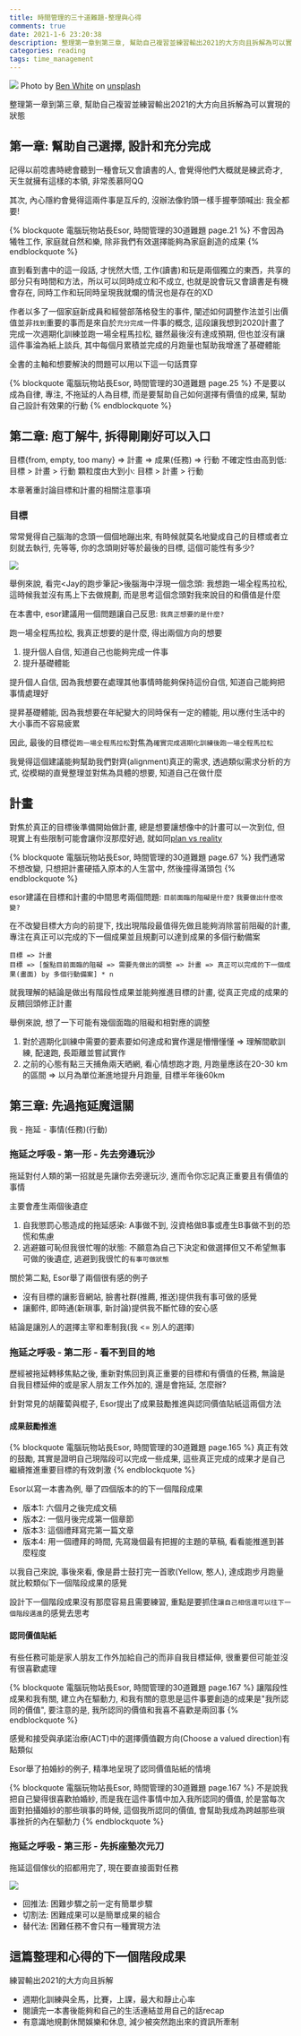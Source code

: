 ```yaml
---
title: 時間管理的三十道難題-整理與心得 
comments: true
date: 2021-1-6 23:20:38
description: 整理第一章到第三章, 幫助自己複習並練習輸出2021的大方向且拆解為可以實現的狀態
categories: reading
tags: time_management
---
```


![](https://images.unsplash.com/photo-1485881697404-78678dbc4639)
Photo by [Ben White](https://unsplash.com/@benwhitephotography) on [unsplash](https://unsplash.com/photos/xqjMjaGGhmw)

整理第一章到第三章, 幫助自己複習並練習輸出2021的大方向且拆解為可以實現的狀態


## 第一章: 幫助自己選擇, 設計和充分完成
記得以前唸書時總會聽到一種會玩又會讀書的人, 會覺得他們大概就是練武奇才, 天生就擁有這樣的本領, 非常羨慕阿QQ

其次, 內心隱約會覺得這兩件事是互斥的, 沒辦法像豹頭一樣手握拳頭喊出: 我全都要!

{% blockquote 電腦玩物站長Esor, 時間管理的30道難題 page.21 %}
不會因為犧牲工作, 家庭就自然和樂, 除非我們有效選擇能夠為家庭創造的成果
{% endblockquote %}

直到看到書中的這一段話, 才恍然大悟, 工作(讀書)和玩是兩個獨立的東西，共享的部分只有時間和方法，所以可以同時成立和不成立, 也就是說會玩又會讀書是有機會存在, 同時工作和玩同時呈現我就爛的情況也是存在的XD

作者以多了一個家庭新成員和經營部落格發生的事件, 闡述如何調整作法並引出價值並非`找到`重要的事而是來自於`充分完成`一件事的概念, 這段讓我想到2020計畫了完成一次週期化訓練並跑一場全程馬拉松, 雖然最後沒有達成預期, 但也並沒有讓這件事淪為紙上談兵, 其中每個月累積並完成的月跑量也幫助我增進了基礎體能

全書的主軸和想要解決的問題可以用以下這一句話貫穿

{% blockquote 電腦玩物站長Esor, 時間管理的30道難題 page.25 %}
不是要以成為自律, 專注, 不拖延的人為目標, 而是要幫助自己如何選擇有價值的成果, 幫助自己設計有效果的行動
{% endblockquote %}

## 第二章: 庖丁解牛, 拆得剛剛好可以入口

目標{from, empty, too many} => 計畫 => 成果(任務) => 行動
不確定性由高到低: 目標 > 計畫 > 行動
顆粒度由大到小: 目標 > 計畫 > 行動

本章著重討論目標和計畫的相關注意事項

### 目標
常常覺得自己腦海的念頭一個個地蹦出來, 有時候就莫名地變成自己的目標或者立刻就去執行, 先等等, 你的念頭剛好等於最後的目標, 這個可能性有多少?

![](wait_for_it.png)

舉例來說, 看完<Jay的跑步筆記>後腦海中浮現一個念頭: 我想跑一場全程馬拉松, 這時候我並沒有馬上下去做規劃, 而是思考這個念頭對我來說目的和價值是什麼

在本書中, esor建議用一個問題讓自己反思: `我真正想要的是什麼?`

跑一場全程馬拉松, 我真正想要的是什麼, 得出兩個方向的想要

1. 提升個人自信, 知道自己也能夠完成一件事
2. 提升基礎體能

提升個人自信, 因為我想要在處理其他事情時能夠保持這份自信, 知道自己能夠把事情處理好

提昇基礎體能, 因為我想要在年紀變大的同時保有一定的體能, 用以應付生活中的大小事而不容易疲累

因此, 最後的目標從`跑一場全程馬拉松`對焦為`確實完成週期化訓練後跑一場全程馬拉松`

我覺得這個建議能夠幫助我們對齊(alignment)真正的需求, 透過類似需求分析的方式, 從模糊的直覺整理並對焦為具體的想要, 知道自己在做什麼


## 計畫
對焦於真正的目標後準備開始做計畫, 總是想要讓想像中的計畫可以一次到位, 但現實上有些限制可能會讓你沒那麼好過, 就如同[plan vs reality](https://www.google.com/search?q=plan+vs+reality)

{% blockquote 電腦玩物站長Esor, 時間管理的30道難題 page.67 %}
我們通常不想改變, 只想把計畫硬插入原本的人生當中, 然後撞得滿頭包
{% endblockquote %}

esor建議在目標和計畫的中間思考兩個問題: `目前面臨的阻礙是什麼?` `我要做出什麼改變?`

在不改變目標大方向的前提下, 找出現階段最值得先做且能夠消除當前阻礙的計畫, 專注在真正可以完成的下一個成果並且規劃可以達到成果的多個行動備案

```
目標 => 計畫
目標 => [盤點目前面臨的阻礙 => 需要先做出的調整 => 計畫 => 真正可以完成的下一個成果(畫面) by 多個行動備案] * n
```
就我理解的結論是做出有階段性成果並能夠推進目標的計畫, 從真正完成的成果的反饋回頭修正計畫

舉例來說, 想了一下可能有幾個面臨的阻礙和相對應的調整

1. 對於週期化訓練中需要的要素要如何達成和實作還是懵懵懂懂 => 理解間歇訓練, 配速跑, 長距離並嘗試實作
2. 之前的心態有點三天捕魚兩天晒網, 看心情想跑才跑, 月跑量應該在20-30 km的區間 => 以月為單位漸進地提升月跑量, 目標半年後60km


## 第三章: 先過拖延魔這關

我 - 拖延 - 事情(任務)(行動)

### 拖延之呼吸 - 第一形 - 先去旁邊玩沙

拖延對付人類的第一招就是先讓你去旁邊玩沙, 進而令你忘記真正重要且有價值的事情

主要會產生兩個後遺症
1. 自我懲罰心態造成的拖延感染: A事做不到, 沒資格做B事或產生B事做不到的恐慌和焦慮
2. 逃避雖可恥但我很忙喔的狀態: 不願意為自己下決定和做選擇但又不希望無事可做的後遺症, 逃避到我很忙的`有事可做狀態`

關於第二點, Esor舉了兩個很有感的例子
- 沒有目標的讓影音網站, 臉書社群(推薦, 推送)提供我有事可做的感覺
- 讓郵件, 即時通(新瑣事, 新討論)提供我不斷忙碌的安心感

結論是讓別人的選擇主宰和牽制我(我 <= 別人的選擇)

### 拖延之呼吸 - 第二形 - 看不到目的地

歷經被拖延轉移焦點之後, 重新對焦回到真正重要的目標和有價值的任務, 無論是自我目標延伸的或是家人朋友工作外加的, 還是會拖延, 怎麼辦?

針對常見的胡蘿蔔與棍子, Esor提出了成果鼓勵推進與認同價值貼紙這兩個方法

#### 成果鼓勵推進
{% blockquote 電腦玩物站長Esor, 時間管理的30道難題 page.165 %}
真正有效的鼓勵, 其實是證明自己現階段可以完成一些成果, 這些真正完成的成果才是自己繼續推進重要目標的有效刺激
{% endblockquote %}

Esor以寫一本書為例, 舉了四個版本的的下一個階段成果
- 版本1: 六個月之後完成文稿
- 版本2: 一個月後完成第一個章節
- 版本3: 這個禮拜寫完第一篇文章
- 版本4: 用一個禮拜的時間, 先寫幾個最有把握的主題的草稿, 看看能推進到甚麼程度

以我自己來說, 事後來看, 像是爵士鼓打完一首歌(Yellow, 憨人), 達成跑步月跑量就比較類似下一個階段成果的感覺

設計下一個階段成果沒有那麼容易且需要練習, 重點是要抓住`讓自己相信還可以往下一個階段邁進`的感覺去思考

#### 認同價值貼紙
有些任務可能是家人朋友工作外加給自己的而非自我目標延伸, 很重要但可能並沒有很喜歡處理

{% blockquote 電腦玩物站長Esor, 時間管理的30道難題 page.167 %}
讓階段性成果和我有關, 建立內在驅動力, 和我有關的意思是這件事要創造的成果是"我所認同的價值", 要注意的是, 我所認同的價值和我喜不喜歡是兩回事
{% endblockquote %}

感覺和接受與承諾治療(ACT)中的選擇價值觀方向(Choose a valued direction)有點類似

Esor舉了拍婚紗的例子, 精準地呈現了認同價值貼紙的情境

{% blockquote 電腦玩物站長Esor, 時間管理的30道難題 page.167 %}
不是說我把自己變得很喜歡拍婚紗, 而是我在這件事情中加入我所認同的價值, 於是當每次面對拍攝婚紗的那些瑣事的時候, 這個我所認同的價值, 會幫助我成為跨越那些瑣事挫折的內在驅動力
{% endblockquote %}

### 拖延之呼吸 - 第三形 - 先拆座墊次元刀

拖延這個傢伙的招都用完了, 現在要直接面對任務

![](challenge_accepted_Barney.jpg)

- 回推法: 困難步驟之前一定有簡單步驟 
- 切割法: 困難成果可以是簡單成果的組合
- 替代法: 困難任務不會只有一種實現方法

## 這篇整理和心得的下一個階段成果
練習輸出2021的大方向且拆解

- 週期化訓練與全馬，比賽，上課，最大和靜止心率
- 閱讀完一本書後能夠和自己的生活連結並用自己的話recap
- 有意識地規劃休閒娛樂和休息, 減少被突然跑出來的資訊所牽制

